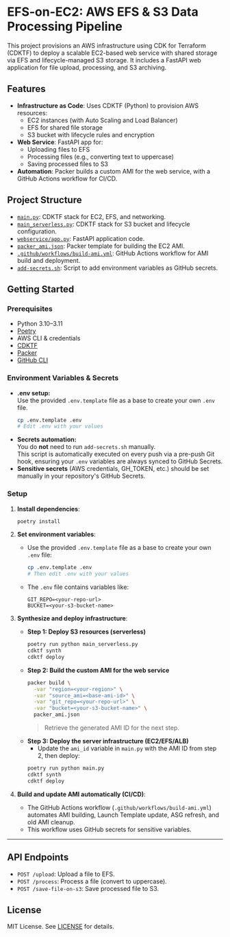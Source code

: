 # EFS-on-EC2: AWS EFS & S3 Data Processing Pipeline

This project provisions an AWS infrastructure using CDK for Terraform (CDKTF) to deploy a scalable EC2-based web service with shared storage via EFS and lifecycle-managed S3 storage. It includes a FastAPI web application for file upload, processing, and S3 archiving.

## Features

- **Infrastructure as Code**: Uses CDKTF (Python) to provision AWS resources:
  - EC2 instances (with Auto Scaling and Load Balancer)
  - EFS for shared file storage
  - S3 bucket with lifecycle rules and encryption
- **Web Service**: FastAPI app for:
  - Uploading files to EFS
  - Processing files (e.g., converting text to uppercase)
  - Saving processed files to S3
- **Automation**: Packer builds a custom AMI for the web service, with a GitHub Actions workflow for CI/CD.

## Project Structure

- [`main.py`](main.py): CDKTF stack for EC2, EFS, and networking.
- [`main_serverless.py`](main_serverless.py): CDKTF stack for S3 bucket and lifecycle configuration.
- [`webservice/app.py`](webservice/app.py): FastAPI application code.
- [`packer_ami.json`](packer_ami.json): Packer template for building the EC2 AMI.
- [`.github/workflows/build-ami.yml`](.github/workflows/build-ami.yml): GitHub Actions workflow for AMI build and deployment.
- [`add-secrets.sh`](add-secrets.sh): Script to add environment variables as GitHub secrets.

## Getting Started

### Prerequisites

- Python 3.10–3.11
- [Poetry](https://python-poetry.org/)
- AWS CLI & credentials
- [CDKTF](https://developer.hashicorp.com/terraform/cdktf)
- [Packer](https://www.packer.io/)
- [GitHub CLI](https://cli.github.com/)

### Environment Variables & Secrets

- **.env setup:**  
  Use the provided `.env.template` file as a base to create your own `.env` file.
  ```sh
  cp .env.template .env
  # Edit .env with your values
  ```
- **Secrets automation:**  
  You do **not** need to run `add-secrets.sh` manually.  
  This script is automatically executed on every push via a pre-push Git hook, ensuring your `.env` variables are always synced to GitHub Secrets.
- **Sensitive secrets** (AWS credentials, GH_TOKEN, etc.) should be set manually in your repository's GitHub Secrets.

### Setup

1. **Install dependencies**:
    ```sh
    poetry install
    ```

2. **Set environment variables**:
    - Use the provided `.env.template` file as a base to create your own `.env` file:
      ```sh
      cp .env.template .env
      # Then edit .env with your values
      ```
    - The `.env` file contains variables like:
      ```
      GIT_REPO=<your-repo-url>
      BUCKET=<your-s3-bucket-name>
      ```

3. **Synthesize and deploy infrastructure**:
    - **Step 1: Deploy S3 resources (serverless)**
      ```sh
      poetry run python main_serverless.py
      cdktf synth
      cdktf deploy
      ```
    - **Step 2: Build the custom AMI for the web service**
      ```sh
      packer build \
        -var "region=<your-region>" \
        -var "source_ami=<base-ami-id>" \
        -var "git_repo=<your-repo-url>" \
        -var "bucket=<your-s3-bucket-name>" \
        packer_ami.json
      ```
      > Retrieve the generated AMI ID for the next step.
    - **Step 3: Deploy the server infrastructure (EC2/EFS/ALB)**
      - Update the `ami_id` variable in `main.py` with the AMI ID from step 2, then deploy:
      ```sh
      poetry run python main.py
      cdktf synth
      cdktf deploy
      ```

4. **Build and update AMI automatically (CI/CD)**:
    - The GitHub Actions workflow (`.github/workflows/build-ami.yml`) automates AMI building, Launch Template update, ASG refresh, and old AMI cleanup.
    - This workflow uses GitHub secrets for sensitive variables.
---

## API Endpoints

- `POST /upload`: Upload a file to EFS.
- `POST /process`: Process a file (convert to uppercase).
- `POST /save-file-on-s3`: Save processed file to S3.

## License

MIT License. See [LICENSE](LICENSE) for details.